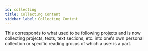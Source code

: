 ```yaml
---
id: collecting
title: Collecting Content
sidebar_label: Collecting Content
---
```


This corresponds to what used to be following projects and is now collecting projects, texts, text sections, etc. into one's own personal collection or specific reading groups of which a user is a part.